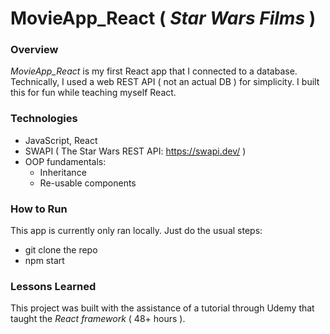 # MovieApp_React  ( _Star Wars Films_ )

### Overview
_MovieApp_React_ is my first React app that I connected to a database. Technically, I used a web REST API ( not an actual DB ) for simplicity. I built this for fun while teaching myself React.

### Technologies
* JavaScript, React
* SWAPI ( The Star Wars REST API: https://swapi.dev/ )
* OOP fundamentals:
  * Inheritance
  * Re-usable components

### How to Run
This app is currently only ran locally. Just do the usual steps:
* git clone the repo
* npm start 

### Lessons Learned
 This project was built with the assistance of a tutorial through Udemy that taught the _React framework_ ( 48+ hours ).
